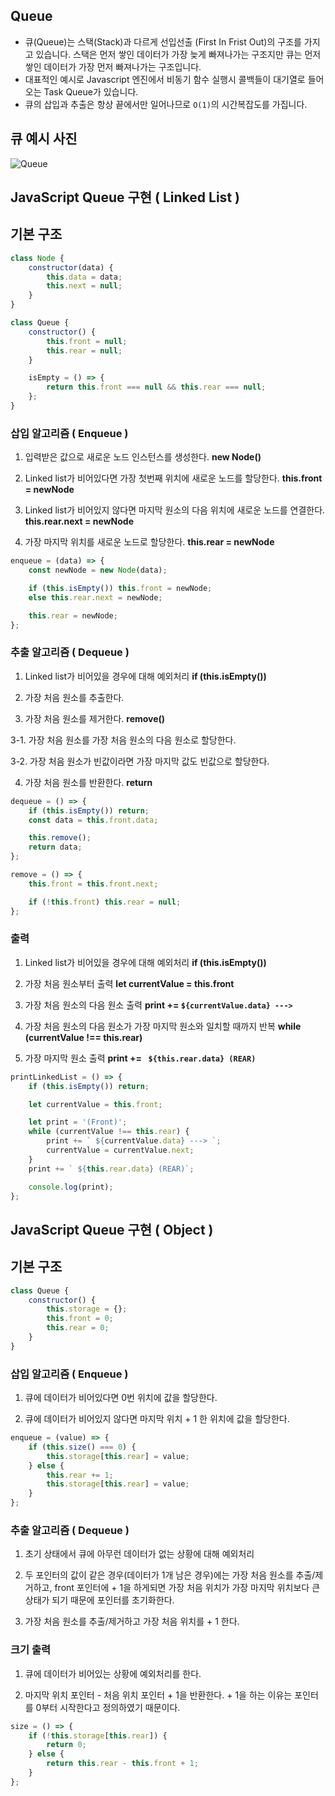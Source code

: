 ## Queue

- 큐(Queue)는 스택(Stack)과 다르게 선입선출 (First In Frist Out)의 구조를 가지고 있습니다. 스택은 먼저 쌓인 데이터가 가장 늦게 빠져나가는 구조지만 큐는 먼저 쌓인 데이터가 가장 먼저 빠져나가는 구조입니다.
- 대표적인 예시로 Javascript 엔진에서 비동기 함수 실행시 콜백들이 대기열로 들어오는 Task Queue가 있습니다.
- 큐의 삽입과 추출은 항상 끝에서만 일어나므로 `O(1)`의 시간복잡도를 가집니다.

## 큐 예시 사진

![Queue](https://user-images.githubusercontent.com/115976217/215949297-4f6d3383-eaf9-4b76-89b1-cd39c2aba496.png)

## JavaScript Queue 구현 ( Linked List )

## 기본 구조

```javascript
class Node {
	constructor(data) {
		this.data = data;
		this.next = null;
	}
}

class Queue {
	constructor() {
		this.front = null;
		this.rear = null;
	}

	isEmpty = () => {
		return this.front === null && this.rear === null;
	};
}
```

### 삽입 알고리즘 ( Enqueue )

1. 입력받은 값으로 새로운 노드 인스턴스를 생성한다. **new Node()**

2. Linked list가 비어있다면 가장 첫번째 위치에 새로운 노드를 할당한다. **this.front = newNode**

3. Linked list가 비어있지 않다면 마지막 원소의 다음 위치에 새로운 노드를 연결한다. **this.rear.next = newNode**

4. 가장 마지막 위치를 새로운 노드로 할당한다. **this.rear = newNode**

```javascript
enqueue = (data) => {
	const newNode = new Node(data);

	if (this.isEmpty()) this.front = newNode;
	else this.rear.next = newNode;

	this.rear = newNode;
};
```

### 추출 알고리즘 ( Dequeue )

1. Linked list가 비어있을 경우에 대해 예외처리 **if (this.isEmpty())**

2. 가장 처음 원소를 추출한다.

3. 가장 처음 원소를 제거한다. **remove()**

3-1. 가장 처음 원소를 가장 처음 원소의 다음 원소로 할당한다.

3-2. 가장 처음 원소가 빈값이라면 가장 마지막 값도 빈값으로 할당한다.

4. 가장 처음 원소를 반환한다. **return**

```javascript
dequeue = () => {
	if (this.isEmpty()) return;
	const data = this.front.data;

	this.remove();
	return data;
};

remove = () => {
	this.front = this.front.next;

	if (!this.front) this.rear = null;
};
```

### 출력

1. Linked list가 비어있을 경우에 대해 예외처리 **if (this.isEmpty())**

2. 가장 처음 원소부터 출력 **let currentValue = this.front**

3. 가장 처음 원소의 다음 원소 출력 **print += `${currentValue.data} --->`**

4. 가장 처음 원소의 다음 원소가 가장 마지막 원소와 일치할 때까지 반복 **while (currentValue !== this.rear)**

5. 가장 마지막 원소 출력 **print += ` ${this.rear.data} (REAR)`**

```javascript
printLinkedList = () => {
	if (this.isEmpty()) return;

	let currentValue = this.front;

	let print = '(Front)';
	while (currentValue !== this.rear) {
		print += ` ${currentValue.data} ---> `;
		currentValue = currentValue.next;
	}
	print += ` ${this.rear.data} (REAR)`;

	console.log(print);
};
```

## JavaScript Queue 구현 ( Object )

## 기본 구조

```javascript
class Queue {
	constructor() {
		this.storage = {};
		this.front = 0;
		this.rear = 0;
	}
}
```

### 삽입 알고리즘 ( Enqueue )

1. 큐에 데이터가 비어있다면 0번 위치에 값을 할당한다.

2. 큐에 데이터가 비어있지 않다면 마지막 위치 + 1 한 위치에 값을 할당한다.

```javascript
enqueue = (value) => {
	if (this.size() === 0) {
		this.storage[this.rear] = value;
	} else {
		this.rear += 1;
		this.storage[this.rear] = value;
	}
};
```

### 추출 알고리즘 ( Dequeue )

1. 초기 상태에서 큐에 아무런 데이터가 없는 상황에 대해 예외처리

2. 두 포인터의 값이 같은 경우(데이터가 1개 남은 경우)에는 가장 처음 원소를 추출/제거하고, front 포인터에 + 1을 하게되면 가장 처음 위치가 가장 마지막 위치보다 큰 상태가 되기 때문에 포인터를 초기화한다.

3. 가장 처음 원소를 추출/제거하고 가장 처음 위치를 + 1 한다.

### 크기 출력

1. 큐에 데이터가 비어있는 상황에 예외처리를 한다.

2. 마지막 위치 포인터 - 처음 위치 포인터 + 1을 반환한다. + 1을 하는 이유는 포인터를 0부터 시작한다고 정의하였기 때문이다.

```javascript
size = () => {
	if (!this.storage[this.rear]) {
		return 0;
	} else {
		return this.rear - this.front + 1;
	}
};
```
